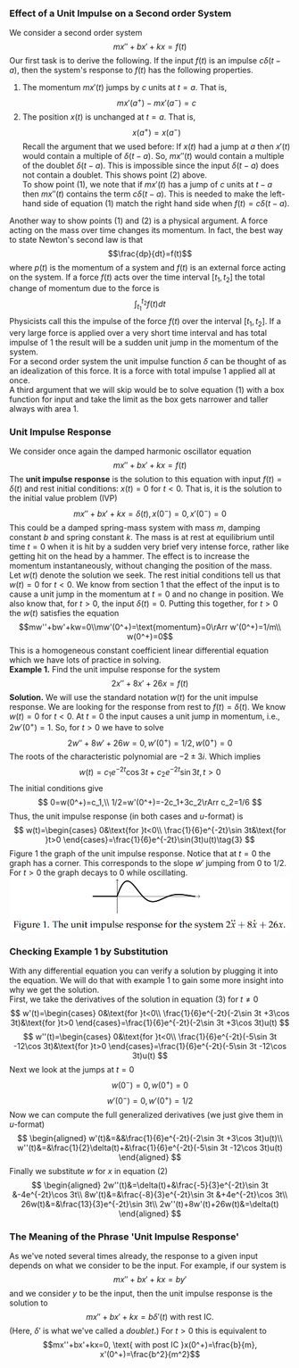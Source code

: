 ### Effect of a Unit Impulse on a Second order System
We consider a second order system
$$mx''+bx'+kx=f(t)\tag{1}$$
Our first task is to derive the following. If the input $f(t)$ is an impulse $c\delta(t - a)$, then the system's response to $f(t)$ has the following properties.
1. The momentum $mx'(t)$ jumps by $c$ units at $t = a$. That is,
$$mx'(a^+)-mx'(a^-)=c$$
2. The position $x(t)$ is unchanged at $t = a$. That is,
$$x(a^+)=x(a^-)$$
Recall the argument that we used before: If $x(t)$ had a jump at $a$ then $x'(t)$ would contain a multiple of $\delta(t - a)$. So, $mx''(t)$ would contain a multiple of the doublet $\delta(t - a)$. This is impossible since the input $\delta(t - a)$ does not contain a doublet. This shows point $(2)$ above.  
To show point $(1)$, we note that if $mx'(t)$ has a jump of $c$ units at $t - a$ then $mx''(t)$ contains the term $c\delta(t - a)$. This is needed to make the left-hand side of equation $(1)$ match the right hand side when $f(t)=c\delta(t - a)$.

Another way to show points $(1)$ and $(2)$ is a physical argument. A force acting on the mass over time changes its momentum. In fact, the best way to state Newton's second law is that
$$\frac{dp}{dt}=f(t)$$
where $p(t)$ is the momentum of a system and $f(t)$ is an external force acting on the system. If a force $f(t)$ acts over the time interval $[t_1, t_2]$ the total change of momentum due to the force is
$$\int_{t_1}^{t_2}f(t)dt$$
Physicists call this the impulse of the force $f(t)$ over the interval $[t_1, t_2]$. If a very large force is applied over a very short time interval and has total impulse of 1 the result will be a sudden unit jump in the momentum of the system.  
For a second order system the unit impulse function $\delta$ can be thought of as an idealization of this force. It is a force with total impulse 1 applied all at once.  
A third argument that we will skip would be to solve equation $(1)$ with a box function for input and take the limit as the box gets narrower and taller always with area 1.

### Unit Impulse Response
We consider once again the damped harmonic oscillator equation
$$mx''+bx'+kx=f(t)$$
The **unit impulse response** is the solution to this equation with input $f(t) = \delta(t)$ and rest initial conditions: $x(t) = 0$ for $t < 0$. That is, it is the solution to the initial value problem (IVP)
$$mx''+bx'+kx=\delta(t), x(0^-)=0, x'(0^-)=0$$
This could be a damped spring-mass system with mass $m$, damping constant $b$ and spring constant $k$. The mass is at rest at equilibrium until time $t = 0$ when it is hit by a sudden very brief very intense force, rather like getting hit on the head by a hammer. The effect is to increase the momentum instantaneously, without changing the position of the mass.  
Let $w(t)$ denote the solution we seek. The rest initial conditions tell us that $w(t) = 0$ for $t < 0$. We know from section 1 that the effect of the input is to cause a unit jump in the momentum at $t = 0$ and no change in position. We also know that, for $t > 0$, the input $\delta(t) = 0$. Putting this together, for $t > 0$ the $w(t)$ satisfies the equation
$$mw''+bw'+kw=0\\mw'(0^+)=\text{momentum}=0\rArr w'(0^+)=1/m\\ w(0^+)=0$$
This is a homogeneous constant coefficient linear differential equation which we have lots of practice in solving.  
**Example 1.** Find the unit impulse response for the system
$$2x''+8x'+26x=f(t)\tag{2}$$
**Solution.** We will use the standard notation $w(t)$ for the unit impulse response. We are looking for the response from rest to $f(t) = \delta(t)$. We know $w(t) = 0$ for $t < 0$. At $t = 0$ the input causes a unit jump in momentum, i.e., $2w'(0^+) = 1$. So, for $t > 0$ we have to solve
$$2w''+8w'+26w=0, w'(0^+)=1/2, w(0^+)=0$$
The roots of the characteristic polynomial are $-2 \pm 3i$. Which implies
$$w(t)=c_1e^{-2t}\cos 3t+c_2e^{-2t}\sin 3t, t>0$$
The initial conditions give
$$
0=w(0^+)=c_1,\\
1/2=w'(0^+)=-2c_1+3c_2\rArr c_2=1/6
$$
Thus, the unit impulse response (in both cases and $u$-format) is
$$
w(t)=\begin{cases}
0&\text{for }t<0\\
\frac{1}{6}e^{-2t}\sin 3t&\text{for }t>0
\end{cases}=\frac{1}{6}e^{-2t}\sin(3t)u(t)\tag{3}
$$
Figure 1 the graph of the unit impulse response. Notice that at $t = 0$ the graph has a corner. This corresponds to the slope $w'$ jumping from 0 to 1/2. For $t > 0$ the graph decays to 0 while oscillating.  
![](pic260601.png)

### Checking Example 1 by Substitution
With any differential equation you can verify a solution by plugging it into the equation. We will do that with example 1 to gain some more insight into why we get the solution.  
First, we take the derivatives of the solution in equation $(3)$ for $t \neq 0$
$$
w'(t)=\begin{cases}
0&\text{for }t<0\\
\frac{1}{6}e^{-2t}(-2\sin 3t +3\cos 3t)&\text{for }t>0
\end{cases}=\frac{1}{6}e^{-2t}(-2\sin 3t +3\cos 3t)u(t)
$$
$$
w''(t)=\begin{cases}
0&\text{for }t<0\\
\frac{1}{6}e^{-2t}(-5\sin 3t -12\cos 3t)&\text{for }t>0
\end{cases}=\frac{1}{6}e^{-2t}(-5\sin 3t -12\cos 3t)u(t)
$$
Next we look at the jumps at $t = 0$
$$w(0^-)=0, w(0^+)=0$$
$$w'(0^-)=0, w'(0^+)=1/2$$
Now we can compute the full generalized derivatives (we just give them in $u$-format)
$$
\begin{aligned}
w'(t)&=&&\frac{1}{6}e^{-2t}(-2\sin 3t +3\cos 3t)u(t)\\
w''(t)&=&\frac{1}{2}\delta(t)+&\frac{1}{6}e^{-2t}(-5\sin 3t -12\cos 3t)u(t)
\end{aligned}
$$
Finally we substitute $w$ for $x$ in equation $(2)$
$$
\begin{aligned}
2w''(t)&=\delta(t)+&\frac{-5}{3}e^{-2t}\sin 3t &-4e^{-2t}\cos 3t\\
8w'(t)&=&\frac{-8}{3}e^{-2t}\sin 3t &+4e^{-2t}\cos 3t\\
26w(t)&=&\frac{13}{3}e^{-2t}\sin 3t\\
2w''(t)+8w'(t)+26w(t)&=\delta(t)
\end{aligned}
$$

### The Meaning of the Phrase 'Unit Impulse Response'
As we've noted several times already, the response to a given input depends on what we consider to be the input. For example, if our system is
$$mx''+bx'+kx=by'$$
and we consider $y$ to be the input, then the unit impulse response is the solution to
$$mx''+bx'+kx=b\delta'(t) \text{   with rest IC.}$$
(Here, $\delta'$ is what we've called a *doublet*.) For $t > 0$ this is equivalent to
$$mx''+bx'+kx=0, \text{   with post IC   }x(0^+)=\frac{b}{m}, x'(0^+)=\frac{b^2}{m^2}$$